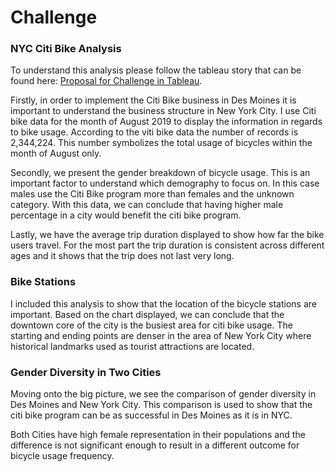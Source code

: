 # Challenge

### NYC Citi Bike Analysis

To understand this analysis please follow the tableau story that can be found here: [Proposal for Challenge in Tableau](https://public.tableau.com/profile/kalkidan.alemayehu#!/vizhome/BikesharingDataProposal/Story1).

Firstly, in order to implement the Citi Bike business in Des Moines it is important to understand the business structure in New York City. I use Citi bike data for the month of August 2019 to display the information in regards to bike usage. According to the viti bike data the number of records is 2,344,224. This number symbolizes the total usage of bicycles within the month of August only. 

Secondly, we present the gender breakdown of bicycle usage. This is an important factor to understand which demography to focus on. In this case males use the Citi Bike program more than females and the unknown category. With this data, we can conclude that having higher male percentage in a city would benefit the citi bike program. 

Lastly, we have the average trip duration displayed to show how far the bike users travel. For the most part the trip duration is consistent across different ages and it shows that the trip does not last very long.


### Bike Stations

I included this analysis to show that the location of the bicycle stations are important. Based on the chart displayed, we can conclude that the downtown core of the city is the busiest area for citi bike usage. The starting and ending points are denser in the area of New York City where historical landmarks used as tourist attractions are located. 


### Gender Diversity in Two Cities

Moving onto the big picture, we see the comparison of gender diversity in Des Moines and New York City. This comparison is used to show that the citi bike program can be as successful in Des Moines as it is in NYC. 

Both Cities have high female representation in their populations and the difference is not significant enough to result in a different outcome for bicycle usage frequency. 
